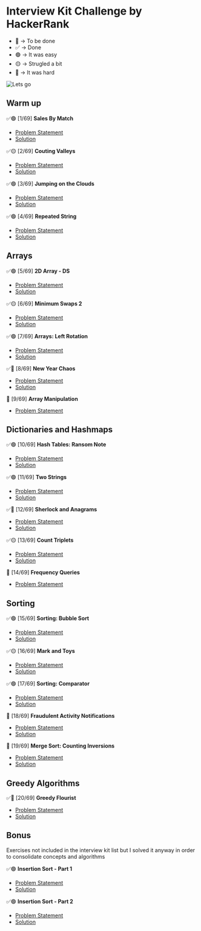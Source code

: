 # Interview Kit Challenge by HackerRank

- 🚧 -> To be done
- ✅ -> Done
- 🟢 -> It was easy
- 🟡 -> Strugled a bit
- 🔴 -> It was hard

![Lets go](https://media.giphy.com/media/VT6eildjKdVWU/giphy.gif)

## Warm up

✅🟢 [1/69] **Sales By Match**

- [Problem Statement](https://www.hackerrank.com/challenges/sock-merchant/problem?isFullScreen=true&h_l=interview&playlist_slugs%5B%5D=interview-preparation-kit&playlist_slugs%5B%5D=warmup)
- [Solution](https://github.com/ericabertan/interview-kit/blob/main/warm-up/sales_by_match.py)

✅🟡 [2/69] **Couting Valleys**

- [Problem Statement](https://www.hackerrank.com/challenges/counting-valleys/problem?isFullScreen=true&h_l=interview&playlist_slugs%5B%5D=interview-preparation-kit&playlist_slugs%5B%5D=warmup)
- [Solution](https://github.com/ericabertan/interview-kit/blob/main/warm-up/couting_valleys.py)

✅🟢 [3/69] **Jumping on the Clouds**

- [Problem Statement](https://www.hackerrank.com/challenges/jumping-on-the-clouds/problem?isFullScreen=true&h_l=interview&playlist_slugs%5B%5D=interview-preparation-kit&playlist_slugs%5B%5D=warmup)
- [Solution](https://github.com/ericabertan/interview-kit/blob/main/warm-up/jumping_on_the_clouds.py)

✅🟢 [4/69] **Repeated String**

- [Problem Statement](https://www.hackerrank.com/challenges/repeated-string/problem?isFullScreen=true&h_l=interview&playlist_slugs%5B%5D=interview-preparation-kit&playlist_slugs%5B%5D=warmup)
- [Solution](https://github.com/ericabertan/interview-kit/blob/main/warm-up/repeated_string.py)

## Arrays

✅🟢 [5/69] **2D Array - DS**

- [Problem Statement](https://www.hackerrank.com/challenges/2d-array/problem?isFullScreen=true&h_l=interview&playlist_slugs%5B%5D=interview-preparation-kit&playlist_slugs%5B%5D=arrays)
- [Solution](https://github.com/ericabertan/interview-kit/blob/main/arrays/2d_arrays_ds.py)

✅🟡 [6/69] **Minimum Swaps 2**

- [Problem Statement](https://www.hackerrank.com/challenges/minimum-swaps-2/problem?isFullScreen=true&h_l=interview&playlist_slugs%5B%5D=interview-preparation-kit&playlist_slugs%5B%5D=arrays)
- [Solution](https://github.com/ericabertan/interview-kit/blob/main/arrays/minimum_swaps_2.py)

✅🟢 [7/69] **Arrays: Left Rotation**

- [Problem Statement](https://www.hackerrank.com/challenges/ctci-array-left-rotation/problem?isFullScreen=true&h_l=interview&playlist_slugs%5B%5D=interview-preparation-kit&playlist_slugs%5B%5D=arrays)
- [Solution](https://github.com/ericabertan/interview-kit/blob/main/arrays/arrays_left_rotation.py)

✅🔴 [8/69] **New Year Chaos**

- [Problem Statement](https://www.hackerrank.com/challenges/new-year-chaos/problem?isFullScreen=true&h_l=interview&playlist_slugs%5B%5D=interview-preparation-kit&playlist_slugs%5B%5D=arrays)
- [Solution](https://github.com/ericabertan/interview-kit/blob/main/arrays/new-year-chaos.py)

🚧 [9/69] **Array Manipulation**

- [Problem Statement](https://www.hackerrank.com/challenges/crush/problem?isFullScreen=true&h_l=interview&playlist_slugs%5B%5D=interview-preparation-kit&playlist_slugs%5B%5D=arrays)

## Dictionaries and Hashmaps

✅🟢 [10/69] **Hash Tables: Ransom Note**

- [Problem Statement](https://www.hackerrank.com/challenges/ctci-ransom-note/problem?isFullScreen=true&h_l=interview&playlist_slugs%5B%5D=interview-preparation-kit&playlist_slugs%5B%5D=dictionaries-hashmaps)
- [Solution](https://github.com/ericabertan/interview-kit/blob/main/dictionaries-and-hashmaps/hash-tables-ransom-note.py)

✅🟢 [11/69] **Two Strings**

- [Problem Statement](https://www.hackerrank.com/challenges/two-strings/problem?isFullScreen=true&h_l=interview&playlist_slugs%5B%5D=interview-preparation-kit&playlist_slugs%5B%5D=dictionaries-hashmaps)
- [Solution](https://github.com/ericabertan/interview-kit/blob/main/dictionaries-and-hashmaps/two_strings.py)

✅🔴 [12/69] **Sherlock and Anagrams**

- [Problem Statement](https://www.hackerrank.com/challenges/sherlock-and-anagrams/problem?isFullScreen=true&h_l=interview&playlist_slugs%5B%5D=interview-preparation-kit&playlist_slugs%5B%5D=dictionaries-hashmaps)
- [Solution](https://github.com/ericabertan/interview-kit/blob/main/dictionaries-and-hashmaps/sherlock_and_anagrams.py)

✅🟡 [13/69] **Count Triplets**

- [Problem Statement](https://www.hackerrank.com/challenges/count-triplets-1/problem)
- [Solution](https://github.com/ericabertan/interview-kit/blob/main/dictionaries-and-hashmaps/count-triplets.py)

🚧 [14/69] **Frequency Queries**

- [Problem Statement](https://www.hackerrank.com/challenges/frequency-queries/problem?isFullScreen=true&h_l=interview&playlist_slugs%5B%5D=interview-preparation-kit&playlist_slugs%5B%5D=dictionaries-hashmaps)

## Sorting

✅🟢 [15/69] **Sorting: Bubble Sort**

- [Problem Statement](https://www.hackerrank.com/challenges/ctci-bubble-sort/problem)
- [Solution](https://github.com/ericabertan/interview-kit/blob/main/sorting/sorting_bubble_sort.py)

✅🟡 [16/69] **Mark and Toys**

- [Problem Statement](https://www.hackerrank.com/challenges/mark-and-toys/problem)
- [Solution](https://github.com/ericabertan/interview-kit/blob/main/sorting/mark_and_toys.py)

✅🟢 [17/69] **Sorting: Comparator**

- [Problem Statement](https://www.hackerrank.com/challenges/ctci-comparator-sorting/problem)
- [Solution](https://github.com/ericabertan/interview-kit/blob/main/sorting/sorting_comparator.py)

🚧 [18/69] **Fraudulent Activity Notifications**

- [Problem Statement](https://www.hackerrank.com/challenges/fraudulent-activity-notifications)
- [Solution](www.google.com)

🚧 [19/69] **Merge Sort: Counting Inversions**

- [Problem Statement](https://www.hackerrank.com/challenges/ctci-merge-sort/problem)
- [Solution](www.google.com)

## Greedy Algorithms

✅🔴 [20/69] **Greedy Flourist**

- [Problem Statement](https://www.hackerrank.com/challenges/greedy-florist/problem)
- [Solution](https://github.com/ericabertan/interview-kit/blob/main/greedy-algorithms/greedy_flourist.py)

## Bonus

Exercises not included in the interview kit list but I solved it anyway in order to consolidate concepts and algorithms

✅🟢 **Insertion Sort - Part 1**

- [Problem Statement](https://www.hackerrank.com/challenges/insertionsort1/problem)
- [Solution](https://github.com/ericabertan/interview-kit/blob/main/bonus/insertion_sort_part_1.py)

✅🟢 **Insertion Sort - Part 2**

- [Problem Statement](https://www.hackerrank.com/challenges/insertionsort2/problem)
- [Solution](https://github.com/ericabertan/interview-kit/blob/main/bonus/insertion_sort_part_2.py)
